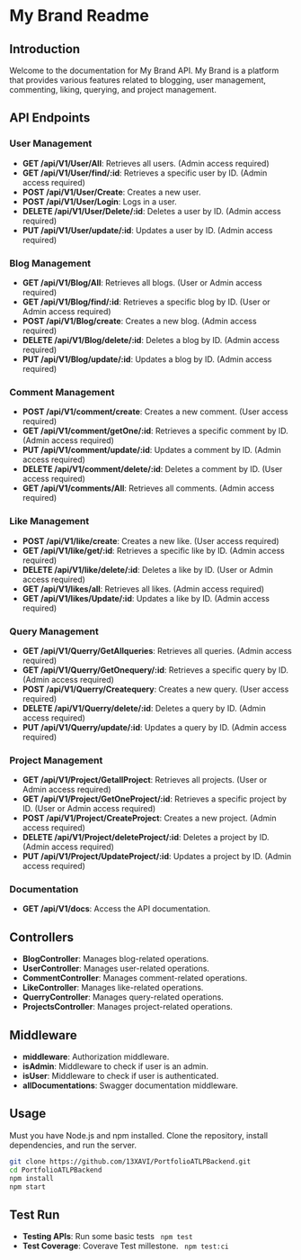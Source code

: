 # My Brand Readme

## Introduction
Welcome to the documentation for My Brand API. My Brand is a platform that provides various features related to blogging, user management, commenting, liking, querying, and project management.

## API Endpoints
### User Management
- **GET /api/V1/User/All**: Retrieves all users. (Admin access required)
- **GET /api/V1/User/find/:id**: Retrieves a specific user by ID. (Admin access required)
- **POST /api/V1/User/Create**: Creates a new user.
- **POST /api/V1/User/Login**: Logs in a user.
- **DELETE /api/V1/User/Delete/:id**: Deletes a user by ID. (Admin access required)
- **PUT /api/V1/User/update/:id**: Updates a user by ID. (Admin access required)

### Blog Management
- **GET /api/V1/Blog/All**: Retrieves all blogs. (User or Admin access required)
- **GET /api/V1/Blog/find/:id**: Retrieves a specific blog by ID. (User or Admin access required)
- **POST /api/V1/Blog/create**: Creates a new blog. (Admin access required)
- **DELETE /api/V1/Blog/delete/:id**: Deletes a blog by ID. (Admin access required)
- **PUT /api/V1/Blog/update/:id**: Updates a blog by ID. (Admin access required)

### Comment Management
- **POST /api/V1/comment/create**: Creates a new comment. (User access required)
- **GET /api/V1/comment/getOne/:id**: Retrieves a specific comment by ID. (Admin access required)
- **PUT /api/V1/comment/update/:id**: Updates a comment by ID. (Admin access required)
- **DELETE /api/V1/comment/delete/:id**: Deletes a comment by ID. (User access required)
- **GET /api/V1/comments/All**: Retrieves all comments. (Admin access required)

### Like Management
- **POST /api/V1/like/create**: Creates a new like. (User access required)
- **GET /api/V1/like/get/:id**: Retrieves a specific like by ID. (Admin access required)
- **DELETE /api/V1/like/delete/:id**: Deletes a like by ID. (User or Admin access required)
- **GET /api/V1/likes/all**: Retrieves all likes. (Admin access required)
- **GET /api/V1/likes/Update/:id**: Updates a like by ID. (Admin access required)

### Query Management
- **GET /api/V1/Querry/GetAllqueries**: Retrieves all queries. (Admin access required)
- **GET /api/V1/Querry/GetOnequery/:id**: Retrieves a specific query by ID. (Admin access required)
- **POST /api/V1/Querry/Createquery**: Creates a new query. (User access required)
- **DELETE /api/V1/Querry/delete/:id**: Deletes a query by ID. (Admin access required)
- **PUT /api/V1/Querry/update/:id**: Updates a query by ID. (Admin access required)

### Project Management
- **GET /api/V1/Project/GetallProject**: Retrieves all projects. (User or Admin access required)
- **GET /api/V1/Project/GetOneProject/:id**: Retrieves a specific project by ID. (User or Admin access required)
- **POST /api/V1/Project/CreateProject**: Creates a new project. (Admin access required)
- **DELETE /api/V1/Project/deleteProject/:id**: Deletes a project by ID. (Admin access required)
- **PUT /api/V1/Project/UpdateProject/:id**: Updates a project by ID. (Admin access required)

### Documentation
- **GET /api/V1/docs**: Access the API documentation.

## Controllers
- **BlogController**: Manages blog-related operations.
- **UserController**: Manages user-related operations.
- **CommentController**: Manages comment-related operations.
- **LikeController**: Manages like-related operations.
- **QuerryController**: Manages query-related operations.
- **ProjectsController**: Manages project-related operations.

## Middleware
- **middleware**: Authorization middleware.
- **isAdmin**: Middleware to check if user is an admin.
- **isUser**: Middleware to check if user is authenticated.
- **allDocumentations**: Swagger documentation middleware.

## Usage
Must you have Node.js and npm installed. Clone the repository, install dependencies, and run the server.

```bash
git clone https://github.com/13XAVI/PortfolioATLPBackend.git
cd PortfolioATLPBackend
npm install
npm start
```
## Test Run
- **Testing APIs**: Run some basic tests
``` npm test```
- **Test Coverage**: Coverave Test millestone.
``` npm test:ci```
